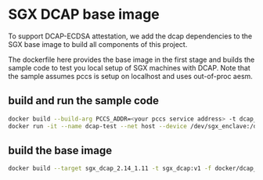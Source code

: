 # SGX DCAP base image

To support DCAP-ECDSA attestation, we add the dcap dependencies to the SGX base image to build all components of this project.

The dockerfile here provides the base image in the first stage and builds the sample code to test you local setup of SGX machines with DCAP. Note that the sample assumes pccs is setup on localhost and uses out-of-proc aesm.

## build and run the sample code

```sh
docker build --build-arg PCCS_ADDR=<your pccs service address> -t dcap_test:v1 -f docker/dcap_base/Dockerfile .
docker run -it --name dcap-test --net host --device /dev/sgx_enclave:/dev/sgx/enclave -v /var/run/aesmd:/var/run/aesmd  --user root dcap_test:v1
```

## build the base image

```sh
docker build --target sgx_dcap_2.14_1.11 -t sgx_dcap:v1 -f docker/dcap_base/Dockerfile .
```
